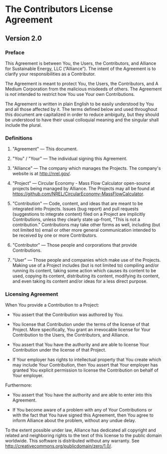The Contributors License Agreement
==========================================

Version 2.0
-----------

### Preface

This Agreement is between You, the Users, the Contributors, and 
Alliance for Sustainable Energy, LLC (“Alliance”). The intent of the 
Agreement is to clarify your responsibilities as a Contributor.

The Agreement is meant to protect You, the Users, the Contributors,
and A Medium Corporation from the malicious misdeeds of others.
The Agreement is *not* intended to restrict how You use Your own
Contributions.

The Agreement is written in plain English to be easily understood by
You and all those affected by it. The terms defined below and used
throughout this document are capitalized in order to reduce ambiguity,
but they should be understood to have their usual colloquial meaning
and the singular shall include the plural.

### Definitions

1. "Agreement" &mdash; This document.

2. "You" / "Your" &mdash; The individual signing this Agreement.

3. "Alliance" &mdash; The company which manages the
   Projects. The company's website is at <http://nrel.gov/>.

4. "Project" &mdash; Circular Economy - Mass Flow Calculator open-source projects
    being managed by Alliance. The Projects may all be found at
   <https://github.com/NREL/CircularEconomy-MassFlowCalculator>.

5. "Contribution" &mdash; Code, content, and ideas
   that are meant to be integrated into Projects. Issues (bug report)
   and pull requests (suggestions to integrate content) filed on a
   Project are implicitly Contributions, unless they clearly state
   up-front, "This is not a contribution." Contributions may take
   other forms as well, including (but not limited to) email or other
   more general communication intended to be received by one or more
   Contributors.

6. "Contributor" &mdash; Those people and
   corporations that provide Contributions.

7. "User" &mdash; Those people and companies which make use of the
   Projects. Making use of a Project includes (but is not limited to)
   compiling and/or running its content, taking some action which
   causes its content to be used, copying its content, distributing
   its content, modifying its content, and even taking its content
   and/or ideas for a less direct purpose.


### Licensing Agreement

When You provide a Contribution to a Project:

* You assert that the Contribution was authored by You.

* You license that Contribution under the terms of the
  license of that Project. More specifically, You grant an irrevocable
  license for Your Contribution to the Users, the Contributors, and
  Alliance.

* You assert that You have the authority and are able to license Your
  Contribution under the license of that Project.

* If Your employer has rights to intellectual property that You create
  which may include Your Contribution, then You assert that Your
  employer has granted You explicit permission to license the Contribution
  on behalf of Your employer.

Furthermore:

* You assert that You have the authority and are able to enter into this
  Agreement.

* If You become aware of a problem with any of Your Contributions or
  with the fact that You have signed this Agreement, then You agree to
  inform Alliance about the problem, without any undue delay.

To the extent possible under law, Alliance has dedicated all copyright and 
related and neighboring rights to the text of this license to the public 
domain worldwide. This software is distributed without any warranty. 
See <http://creativecommons.org/publicdomain/zero/1.0/>.
